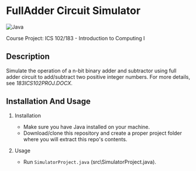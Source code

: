 # FullAdder Circuit Simulator
  ![Java](https://img.shields.io/badge/Java-orange?style=flat&logo=java&logoColor=white)
  
  Course Project: ICS 102/183 - Introduction to Computing I
  
## Description
   Simulate the operation of a n-bit binary adder and subtractor using 
   full adder circuit to add/subtract two positive integer numbers. For more details, see *183ICS102PROJ.DOCX*.

## Installation And Usage
1. Installation
   - Make sure you have Java installed on your machine.
   - Download/clone this repository and create a proper project folder where you will extract this repo's contents.
  
2. Usage
   - Run ````SimulatorProject.java```` (src\SimulatorProject.java).
